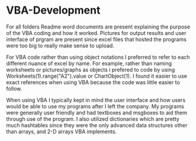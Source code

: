 # VBA-Development

For all folders Readme word documents are present explaining the purpose of the VBA coding and how it worked.
Pictures for output results and user interface of prgram are present since excel files that hosted the programs
were too big to really make sense to upload.

For VBA code rather than using object notations I preferred to refer to each different nuance of excel by name. For example, rather than naming worksheets or pictures/graphs as objects i prefered to code by using Worksheets(1).range("A2").value or ChartObject(1). I found it easier to use exact references when using VBA because the code was little easier to follow.

When using VBA I typically kept in mind the user interface and how users would be able to use my programs after I left the company. My programs were generally user friendly and had textboxes and msgboxes to aid them through use of the program. I also utilized dictionaries which are pretty much hashtables since they were the only advanced data structures other than arrays, and 2-D arrays VBA implements.

